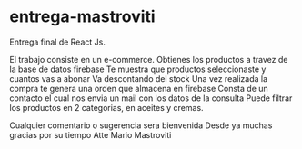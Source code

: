 # entrega-mastroviti

Entrega final de React Js.

El trabajo consiste en un e-commerce.
Obtienes los productos a travez de la base de datos firebase
Te muestra que productos seleccionaste y cuantos vas a abonar
Va descontando del stock
Una vez realizada la compra te genera una orden que almacena en firebase
Consta de un contacto el cual nos envia un mail con los datos de la consulta
Puede filtrar los productos en 2 categorias, en aceites y cremas.

Cualquier comentario o sugerencia sera bienvenida
Desde ya muchas gracias por su tiempo
Atte Mario Mastroviti
